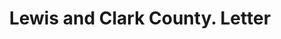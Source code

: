 ---
doi: 10.7916/D8SR0BHM
date_other: '1890'
date_other_textual: 1890-1899
form: correspondence
genre:
- Letters (correspondence)
name:
- Lewis and Clark County
object_in_context_url: https://biggert.cul.columbia.edu/items/view/ave_biggert_00744
subject_hierarchical_geographic:
- Helena, Montana, United States
subject_name:
- Lewis and Clark County
title: Lewis and Clark County. Letter
sort_title: Lewis and Clark County. Letter
call_number: ave_biggert_00744
coordinates:
- 46.595805,-112.027031
pid: ave_biggert_00744
identifiers: ave_biggert_00744
canvas_id: ldpd:396016
permalink: "/items/ave_biggert_00744/"
layout: iiif-image-page
---
